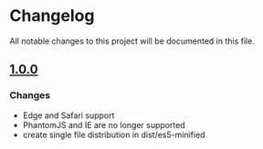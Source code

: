 # Changelog
All notable changes to this project will be documented in this file.

## [1.0.0]

### Changes ###

- Edge and Safari support
- PhantomJS and IE are no longer supported
- create single file distribution in dist/es5-minified



[1.0.0]: https://github.com/ni-kismet/data-types/compare/v0.2.2...v1.0.0
